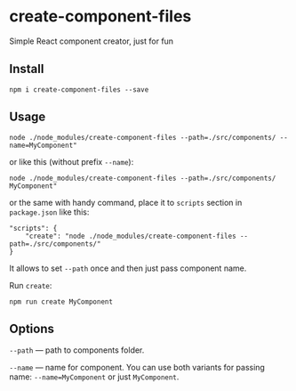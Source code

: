 # create-component-files

Simple React component creator, just for fun

## Install

```npm i create-component-files --save```

## Usage

```node ./node_modules/create-component-files --path=./src/components/ --name=MyComponent"```

or like this (without prefix `--name`):

```node ./node_modules/create-component-files --path=./src/components/ MyComponent"```

or the same with handy command, place it to `scripts` section in `package.json` like this:

```
"scripts": {
    "create": "node ./node_modules/create-component-files --path=./src/components/"
}
```

It allows to set `--path` once and then just pass component name.

Run `create`:

```npm run create MyComponent```

## Options

`--path` — path to components folder.

`--name` — name for component. You can use both variants for passing name: `--name=MyComponent` or just `MyComponent`.


